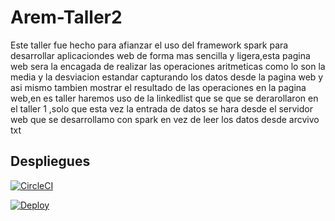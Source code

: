 # Arem-Taller2

Este taller fue hecho para afianzar el uso del framework spark para desarrollar aplicaciondes web de forma mas sencilla y ligera,esta pagina web 
sera la encagada de realizar las operaciones aritmeticas como lo son la media y la desviacion estandar capturando los datos desde la pagina web 
y asi mismo tambien mostrar el resultado de las operaciones en la pagina web,en es taller haremos uso de la linkedlist que se  que se derarollaron 
en el taller 1 ,solo que esta vez la entrada de datos se hara desde el servidor web que se desarrollamo con spark en vez de leer los datos desde 
arcvivo txt

## Despliegues

[![CircleCI](https://circleci.com/gh/fernando-b15/Arem-Taller2.svg?style=svg&circle-token=091a112cbc7cd06257be07fdf15ddcb667a4eb63)](https://app.circleci.com/pipelines/github/fernando-b15/Arem-Taller2/1/workflows/89b14390-02d8-4ec5-8c6e-6ee06d754e09)

[![Deploy](https://www.herokucdn.com/deploy/button.svg)](https://arem-taller2.herokuapp.com/)


